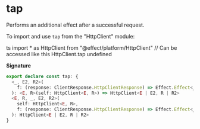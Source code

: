 # tap

Performs an additional effect after a successful request.

To import and use `tap` from the "HttpClient" module:

ts
import \* as HttpClient from "@effect/platform/HttpClient"
// Can be accessed like this
HttpClient.tap
undefined

**Signature**

```ts
export declare const tap: {
  <_, E2, R2>(
    f: (response: ClientResponse.HttpClientResponse) => Effect.Effect<_, E2, R2>
  ): <E, R>(self: HttpClient<E, R>) => HttpClient<E | E2, R | R2>
  <E, R, _, E2, R2>(
    self: HttpClient<E, R>,
    f: (response: ClientResponse.HttpClientResponse) => Effect.Effect<_, E2, R2>
  ): HttpClient<E | E2, R | R2>
}
```
